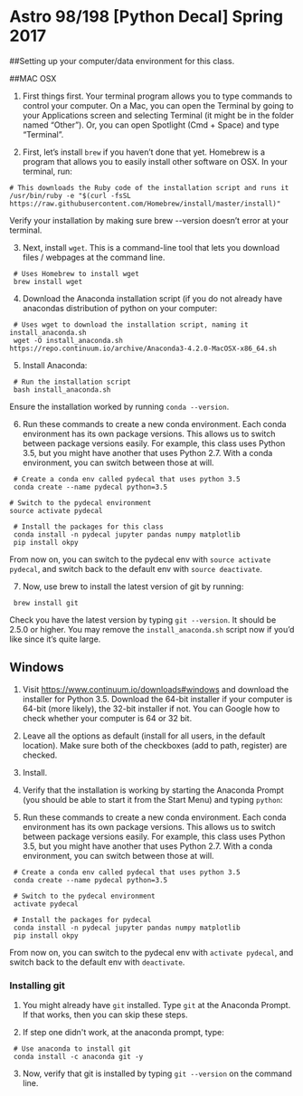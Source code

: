 # Astro 98/198 [Python Decal] Spring 2017

##Setting up your computer/data environment for this class. 

##MAC OSX

1) First things first. Your terminal program allows you to type commands to control your computer. On a Mac, you can open the Terminal by going to your Applications screen and selecting Terminal (it might be in the folder named “Other”). Or, you can open Spotlight (Cmd + Space) and type “Terminal”.

2) First, let’s install ```brew``` if you haven’t done that yet. Homebrew is a program that allows you to easily install other software on OSX. In your terminal, run:
```
# This downloads the Ruby code of the installation script and runs it
/usr/bin/ruby -e "$(curl -fsSL https://raw.githubusercontent.com/Homebrew/install/master/install)"
```
Verify your installation by making sure brew --version doesn’t error at your terminal.

3) Next, install ```wget```. This is a command-line tool that lets you download files / webpages at the command line.
```
 # Uses Homebrew to install wget
 brew install wget
```
4) Download the Anaconda installation script (if you do not already have anacondas distribution of python on your computer:
```
 # Uses wget to download the installation script, naming it install_anaconda.sh
 wget -O install_anaconda.sh https://repo.continuum.io/archive/Anaconda3-4.2.0-MacOSX-x86_64.sh
```
5) Install Anaconda:
```
 # Run the installation script
 bash install_anaconda.sh
```
Ensure the installation worked by running ```conda --version```.

6) Run these commands to create a new conda environment. Each conda environment has its own package versions. This allows us to switch between package versions easily. For example, this class uses Python 3.5, but you might have another that uses Python 2.7. With a conda environment, you can switch between those at will.
```
 # Create a conda env called pydecal that uses python 3.5
 conda create --name pydecal python=3.5

# Switch to the pydecal environment
source activate pydecal

 # Install the packages for this class
 conda install -n pydecal jupyter pandas numpy matplotlib
 pip install okpy
```
From now on, you can switch to the pydecal env with ```source activate pydecal```, and switch back to the default env with ```source deactivate```.

7) Now, use brew to install the latest version of git by running:
```
 brew install git
```
Check you have the latest version by typing ```git --version```. It should be 2.5.0 or higher. 
You may remove the ```install_anaconda.sh``` script now if you’d like since it’s quite large.


## Windows 

1) Visit https://www.continuum.io/downloads#windows and download the installer for Python 3.5. Download the 64-bit installer if your computer is 64-bit (more likely), the 32-bit installer if not. You can Google how to check whether your computer is 64 or 32 bit.

2) Leave all the options as default (install for all users, in the default location). Make sure both of the checkboxes (add to path, register) are checked.

3) Install.

4) Verify that the installation is working by starting the Anaconda Prompt (you should be able to start it from the Start Menu) and typing ```python```:

5) Run these commands to create a new conda environment. Each conda environment has its own package versions. This allows us to switch between package versions easily. For example, this class uses Python 3.5, but you might have another that uses Python 2.7. With a conda environment, you can switch between those at will.
```
 # Create a conda env called pydecal that uses python 3.5
 conda create --name pydecal python=3.5

 # Switch to the pydecal environment
 activate pydecal

 # Install the packages for pydecal
 conda install -n pydecal jupyter pandas numpy matplotlib
 pip install okpy
```
From now on, you can switch to the pydecal env with ```activate pydecal```, and switch back to the default env with ```deactivate```.

### Installing git 

1) You might already have ```git``` installed. Type ```git``` at the Anaconda Prompt. If that works, then you can skip these steps. 

2) If step one didn't work, at the anaconda prompt, type:
```
 # Use anaconda to install git
 conda install -c anaconda git -y
```

3) Now, verify that git is installed by typing ```git --version``` on the command line. 


